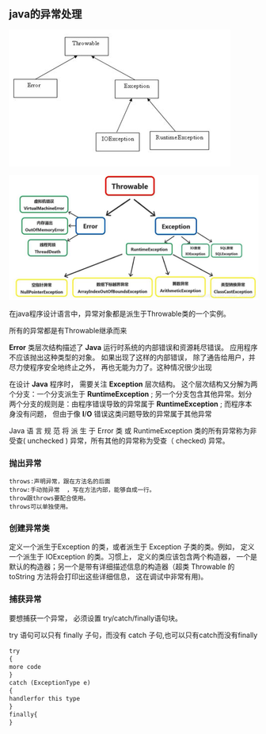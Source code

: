 ## java的异常处理

![img](../../resources/images/4.jpg)

![a5a42a1414eb447a98c288a201b1f919](../../resources/images/1.jpg)



在java程序设计语言中，异常对象都是派生于Throwable类的一个实例。

所有的异常都是有Throwable继承而来

**Error** 类层次结构描述了 **Java** 运行时系统的内部错误和资源耗尽错误。 应用程序不应该抛出这种类型的对象。 如果出现了这样的内部错误， 除了通告给用户，并尽力使程序安全地终止之外， 再也无能为力了。这种情况很少出现

在设计 **Java** 程序时， 需要关注 **Exception** 层次结构。 这个层次结构又分解为两个分支：一个分支派生于 **RuntimeException** ; 另一个分支包含其他异常。划分两个分支的规则是：由程序错误导致的异常属于 **RuntimeException** ; 而程序本身没有问题， 但由于像 **I**/**O** 错误这类问题导致的异常属于其他异常

Java 语 言 规 范 将 派 生 于 Error 类 或 RuntimeException 类的所有异常称为非受查( unchecked ) 异常，所有其他的异常称为受查（ checked) 异常。

### 抛出异常

```
throws:声明异常，跟在方法名的后面
throw:手动抛异常  ，写在方法内部，能够自成一行。     
throw跟throws要配合使用。
throws可以单独使用。 
```

### 创建异常类

定义一个派生于Exception 的类，或者派生于 Exception 子类的类。例如， 定义一个派生于 IOException 的类。习惯上， 定义的类应该包含两个构造器， 一个是默认的构造器；另一个是带有详细描述信息的构造器（超类 Throwable 的 toString 方法将会打印出这些详细信息， 这在调试中非常有用)。

### 捕获异常

要想捕获一个异常， 必须设置 try/catch/finally语句块。

try 语句可以只有 finally 子句，而没有 catch 子句,也可以只有catch而没有finally

```
try
{
more code
}
catch (ExceptionType e)
{
handlerfor this type
}
finally{
}
```

